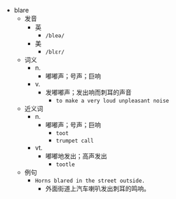 - blare
  - 发音
    - 英
      - `/bleə/`
    - 美
      - `/blɛr/`
  - 词义
    - n.
      - 嘟嘟声；号声；巨响
    - v.
      - 发嘟嘟声；发出响而刺耳的声音
        - `to make a very loud unpleasant noise`
  - 近义词
    - n.
      - 嘟嘟声；号声；巨响
        - `toot`
        - `trumpet call`
    - vt.
      - 嘟嘟地发出；高声发出
        - `tootle`
  - 例句
    - `Horns blared in the street outside.`
      - 外面街道上汽车喇叭发出刺耳的鸣响。

